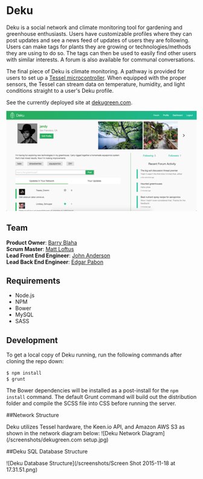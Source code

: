 # Deku

Deku is a social network and climate monitoring tool for gardening and greenhouse enthusiasts. Users have customizable profiles where they can post updates and see a news feed of updates of users they are following. Users can make tags for plants they are growing or technologies/methods they are using to do so. The tags can then be used to easily find other users with similar interests. A forum is also available for communal conversations.

The final piece of Deku is climate monitoring. A pathway is provided for users to set up a [Tessel microcontroller](https://tessel.io). When equipped with the proper sensors, the Tessel can stream data on temperature, humidity, and light conditions straight to a user's Deku profile.

See the currently deployed site at [dekugreen.com](http://dekugreen.com).

![Deku profile page](/screenshots/profile.png)

## Team

**Product Owner**: [Barry Blaha](https://github.com/Beasta)  
**Scrum Master**: [Matt Loftus](https://github.com/MattLoftus)  
**Lead Front End Engineer**: [John Anderson](https://github.com/jfanderson)  
**Lead Back End Engineer**: [Edgar Pabon](https://github.com/shadedprofit)  

## Requirements

* Node.js
* NPM
* Bower
* MySQL
* SASS

## Development

To get a local copy of Deku running, run the following commands after cloning the repo down:

```
$ npm install
$ grunt
```

The Bower dependencies will be installed as a post-install for the `npm install` command. The default Grunt command will build out the distribution folder and compile the SCSS file into CSS before running the server.

##Network Structure

Deku utilizes Tessel hardware, the Keen.io API, and Amazon AWS S3 as shown in the network diagram below:
![Deku Network Diagram](/screenshots/dekugreen.com setup.jpg)

##Deku SQL Database Structure

![Deku Database Structure](/screenshots/Screen Shot 2015-11-18 at 17.31.51.png)

